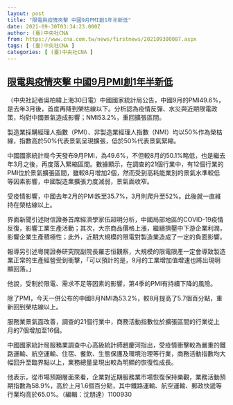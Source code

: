 ```yaml
---
layout: post
title: "限電與疫情夾擊 中國9月PMI創1年半新低"
date: 2021-09-30T03:34:23.000Z
author: (臺)中央社CNA
from: https://www.cna.com.tw/news/firstnews/202109300087.aspx
tags: [ (臺)中央社CNA ]
categories: [ (臺)中央社CNA ]
---
```

<!--1632972863000-->
[限電與疫情夾擊 中國9月PMI創1年半新低](https://www.cna.com.tw/news/firstnews/202109300087.aspx)
------

<div>
<div></div><div><p>（中央社記者吳柏緯上海30日電）中國國家統計局公告，中國9月的PMI49.6%，是去年3月後，首度再降到榮枯線以下。分析認為疫情反彈、水災與近期限電政策，均對中國景氣造成影響；NMI53.2%，重回擴張區間。</p><p>製造業採購經理人指數（PMI）、非製造業經理人指數（NMI）均以50%作為榮枯線，指數高於50%代表景氣呈現擴張，低於50%代表景氣緊縮。</p><p>中國國家統計局今天發布9月PMI，為49.6%，不但較8月的50.1%略低，也是繼去年3月之後，再度落入緊縮區間。數據顯示，在調查的21個行業中，有12個行業的PMI位於景氣擴張區間，雖較8月增加2個，然而受到高耗能業別的景氣水準較低等因素影響，中國製造業擴張力度減弱，景氣面收窄。</p><p>受疫情影響，中國去年2月的PMI跌至35.7%，3月則爬升至52%。此後就一直維持在榮枯線以上。</p><p>界面新聞引述財信證券首席經濟學家伍超明分析，中國局部地區的COVID-19疫情反復，影響工業生產活動；其次，大宗商品價格上漲，繼續擠壓中下游企業利潤，影響企業生產積極性；此外，近期大規模的限電對製造業造成了一定的負面影響。</p><p>報導另引述粵開證券研究院副院長羅志恒觀察，大規模的限電限產一定會導致製造業正常的生產經營受到衝擊，「可以預計的是，9月的工業增加值增速也將出現明顯回落。」</p><p>他說，受制於限電、需求不足等因素的影響，第4季的PMI有持續下降的風險。</p><p>除了PMI，今天一併公布的中國8月NMI為53.2%，較8月提高了5.7個百分點，重新回到榮枯線以上。</p><p>服務業景氣面改善，調查的21個行業中，商務活動指數位於擴張區間的行業從上月的7個增加至16個。</p><p>中國國家統計局服務業調查中心高級統計師趙慶河指出，受疫情衝擊較為嚴重的鐵路運輸、航空運輸、住宿、餐飲、生態保護及環境治理等行業，商務活動指數均大幅回升至臨界點以上，業務總量呈現出較為明顯的恢復性成長。</p><p>他表示，從市場預期層面來看，企業對近期服務業市場恢復保持樂觀，業務活動預期指數為58.9%，高於上月1.6個百分點，其中鐵路運輸、航空運輸、郵政快遞等行業均高於65.0%。（編輯：沈朋達）1100930</p></div>
</div>
